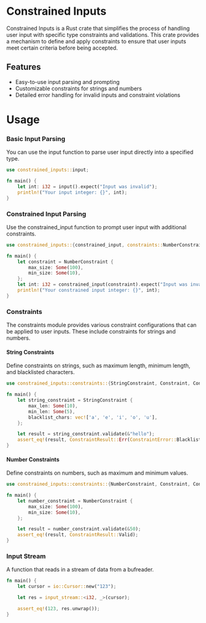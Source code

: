 # Constrained Inputs
Constrained Inputs is a Rust crate that simplifies the process of handling user input with specific type constraints and validations. This crate provides a mechanism to define and apply constraints to ensure that user inputs meet certain criteria before being accepted.

## Features
- Easy-to-use input parsing and prompting
- Customizable constraints for strings and numbers
- Detailed error handling for invalid inputs and constraint violations

# Usage
### Basic Input Parsing
You can use the input function to parse user input directly into a specified type.

``` rust
use constrained_inputs::input;

fn main() {
    let int: i32 = input().expect("Input was invalid");
    println!("Your input integer: {}", int);
}
```

### Constrained Input Parsing
Use the constrained_input function to prompt user input with additional constraints.

``` rust
use constrained_inputs::{constrained_input, constraints::NumberConstraint};

fn main() {
    let constraint = NumberConstraint {
        max_size: Some(100),
        min_size: Some(10),
    };
    let int: i32 = constrained_input(constraint).expect("Input was invalid or out of range");
    println!("Your constrained input integer: {}", int);
}
```

### Constraints
The constraints module provides various constraint configurations that can be applied to user inputs. These include constraints for strings and numbers.

#### String Constraints
Define constraints on strings, such as maximum length, minimum length, and blacklisted characters.

```rust
use constrained_inputs::constraints::{StringConstraint, Constraint, ConstraintResult, ConstraintError};

fn main() {
    let string_constraint = StringConstraint {
        max_len: Some(10),
        min_len: Some(5),
        blacklist_chars: vec!['a', 'e', 'i', 'o', 'u'],
    };

    let result = string_constraint.validate(&"hello");
    assert_eq!(result, ConstraintResult::Err(ConstraintError::BlacklistedChar));
}
```

#### Number Constraints
Define constraints on numbers, such as maximum and minimum values.

```rust
use constrained_inputs::constraints::{NumberConstraint, Constraint, ConstraintResult};

fn main() {
    let number_constraint = NumberConstraint {
        max_size: Some(100),
        min_size: Some(10),
    };

    let result = number_constraint.validate(&50);
    assert_eq!(result, ConstraintResult::Valid);
}
```

### Input Stream
A function that reads in a stream of data from a bufreader.

```rust
fn main() {
    let cursor = io::Cursor::new("123");

    let res = input_stream::<i32, _>(cursor);

    assert_eq!(123, res.unwrap());
}
```
